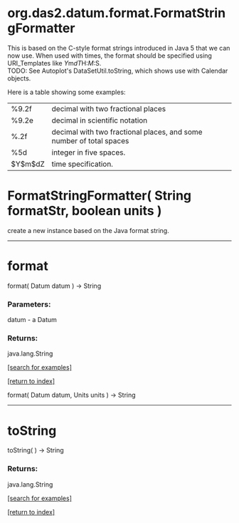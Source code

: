 # org.das2.datum.format.FormatStringFormatter

This is based on the C-style format strings introduced in Java 5 that
 we can now use.  When used with times, the format should be specified
 using URI_Templates like $Y$m$dT$H:$M:$S.  
 TODO: See Autoplot's DataSetUtil.toString, which shows use with Calendar objects.
 
 Here is a table showing some examples:
 <table summary="examples">
 <tr><td>%9.2f</td><td>decimal with two fractional places</td></tr>
 <tr><td>%9.2e</td><td>decimal in scientific notation</td></tr>
 <tr><td>%.2f</td><td>decimal with two fractional places, and some number of total spaces</td></tr>
 <tr><td>%5d</td><td>integer in five spaces.</td></tr>
 <tr><td>$Y$m$dZ</td><td>time specification.</td></tr>
 </table>

# FormatStringFormatter( String formatStr, boolean units )
create a new instance based on the Java format string.

***
<a name="format"></a>
# format
format( Datum datum ) &rarr; String



### Parameters:
datum - a Datum

### Returns:
java.lang.String


<a href="https://github.com/autoplot/dev/search?q=format&unscoped_q=format">[search for examples]</a>

<a href="https://github.com/autoplot/documentation/blob/master/javadoc/index-all.md">[return to index]</a>

format( Datum datum, Units units ) &rarr; String<br>
***
<a name="toString"></a>
# toString
toString(  ) &rarr; String



### Returns:
java.lang.String


<a href="https://github.com/autoplot/dev/search?q=toString&unscoped_q=toString">[search for examples]</a>

<a href="https://github.com/autoplot/documentation/blob/master/javadoc/index-all.md">[return to index]</a>

